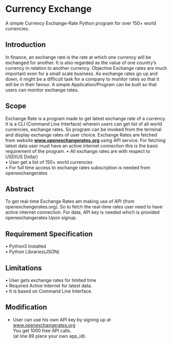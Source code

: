 # Currency Exchange
A simple Currency Exchange-Rate Python program for over 150+ world currencies.

## Introduction
In finance, an exchange rate is the rate at which one currency will be exchanged for another. It is also regarded as the value of one country’s currency in relation to another currency. 
Objective
Exchange rates are much important even for a small scale business.
As exchange rates go up and down, it might be a difficult task for a company to monitor rates so that it will be in their favour.
A simple Application/Program can be built so that users can monitor exchange rates.


## Scope
Exchange Rate is a program made to get latest exchange rate of a currency.
It is a CLI (Command Line Interface) wherein users can get list of all world currencies, exchange rates. So program can be invoked from the terminal and display exchange rates of user choice. Exchange Rates are fetched from website **www.openexchangerates.org** using API service. For fetching latest data user must have an active internet connection this is the basic requirement of the program.
•	All exchange rates are with respect to USD(US Dollar) <br />
•	User get a list of 150+ world currencies <br />
•	For full time access to exchange rates subscription is needed from openexchangerates 


## Abstract
To get real-time Exchange Rates am  making use of API (from openexchangerates.org). So to fetch the real-time rates user need to have active internet connection.
For data, API key is needed which is provided openexchangerates 
Upon signup.


## Requirement Specification
•	Python3 Installed <br />
•	Python Libraries(JSON)


## Limitations
•	User gets exchange rates for limited time <br />
•	Required Active Internet for latest data. <br />
•	It is based on Command Line Interface.


## Modification
- User can use his own API key by signing up at www.openexchangerates.org <br /> You get  1000 free API calls. <br />
  (at line 89 place your own app_id).
